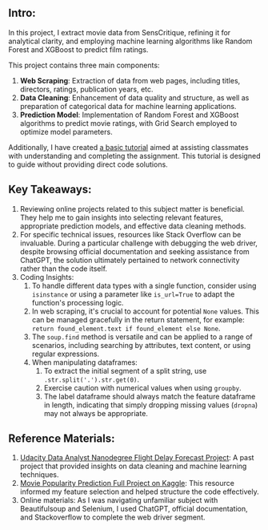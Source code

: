 

## Intro: 

In this project, I extract movie data from SensCritique, refining it for analytical clarity, and employing machine learning algorithms like Random Forest and XGBoost to predict film ratings.

This project contains three main components:
1. **Web Scraping**: Extraction of data from web pages, including titles, directors, ratings, publication years, etc.
2. **Data Cleaning**: Enhancement of data quality and structure, as well as preparation of categorical data for machine learning applications.
3. **Prediction Model**: Implementation of Random Forest and XGBoost algorithms to predict movie ratings, with Grid Search employed to optimize model parameters.

Additionally, I have created [a basic tutorial](https://www.notion.so/fengyu23/SensCritique-Project-Basic-Tutorial-756d6801d0664c7eb71e95ab383848a7#d9ddea4ecb5249b5a413f5867d78f713) aimed at assisting classmates with understanding and completing the assignment. This tutorial is designed to guide without providing direct code solutions.

## Key Takeaways:

1. Reviewing online projects related to this subject matter is beneficial. They help me to gain insights into selecting relevant features, appropriate prediction models, and effective data cleaning methods.
2. For specific technical issues, resources like Stack Overflow can be invaluable. During a particular challenge with debugging the web driver, despite browsing official documentation and seeking assistance from ChatGPT, the solution ultimately pertained to network connectivity rather than the code itself.
3. Coding Insights:
   1. To handle different data types with a single function, consider using `isinstance` or using a parameter like `is_url=True` to adapt the function's processing logic.
   2. In web scraping, it's crucial to account for potential `None` values. This can be managed gracefully in the return statement, for example: `return found_element.text if found_element else None`.
   3. The `soup.find` method is versatile and can be applied to a range of scenarios, including searching by attributes, text content, or using regular expressions.
   4. When manipulating dataframes:
      1. To extract the initial segment of a split string, use `.str.split('.').str.get(0)`.
      2. Exercise caution with numerical values when using `groupby`.
      3. The label dataframe should always match the feature dataframe in length, indicating that simply dropping missing values (`dropna`) may not always be appropriate.


## Reference Materials:
1. [Udacity Data Analyst Nanodegree Flight Delay Forecast Project](https://github.com/fengyu20/udacity_data_analyst_nanodegree_projects/blob/master/CN_flight_delay_forecast_master/FlightDelayForecast.ipynb): A past project that provided insights on data cleaning and machine learning techniques.
2. [Movie Popularity Prediction Full Project on Kaggle](https://www.kaggle.com/code/huntermitchell/movie-popularity-prediction-full-project/notebook): This resource informed my feature selection and helped structure the code effectively.
3. Online materials: As I was navigating unfamiliar subject with Beautifulsoup and Selenium, I used ChatGPT, official documentation, and Stackoverflow to complete the web driver segment.